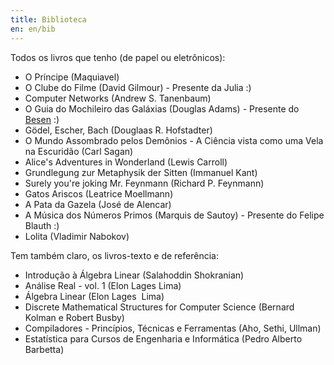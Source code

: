 ```yaml
---
title: Biblioteca
en: en/bib
---
```


Todos os livros que tenho (de papel ou eletrônicos):

  * O Príncipe (Maquiavel)
  * O Clube do Filme (David Gilmour) - Presente da Julia :)
  * Computer Networks (Andrew S. Tanenbaum)
  * O Guia do Mochileiro das Galáxias (Douglas Adams) - Presente do [Besen](http://besen.posterous.com/) :)
  * Gödel, Escher, Bach (Douglaas R. Hofstadter)
  * O Mundo Assombrado pelos Demônios - A Ciência vista como uma Vela na Escuridão (Carl Sagan)
  * Alice's Adventures in Wonderland (Lewis Carroll)
  * Grundlegung zur Metaphysik der Sitten (Immanuel Kant)
  * Surely you're joking Mr. Feynmann (Richard P. Feynmann)
  * Gatos Ariscos (Leatrice Moellmann)
  * A Pata da Gazela (José de Alencar)
  * A Música dos Números Primos (Marquis de Sautoy) - Presente do Felipe Blauth :)
  * Lolita (Vladimir Nabokov)

Tem também claro, os livros-texto e de referência:

  * Introdução à Álgebra Linear (Salahoddin Shokranian)
  * Análise Real - vol. 1 (Elon Lages Lima)
  * Álgebra Linear (Elon Lages  Lima)
  * Discrete Mathematical Structures for Computer Science (Bernard Kolman e Robert Busby)
  * Compiladores - Princípios, Técnicas e Ferramentas (Aho, Sethi, Ullman)
  * Estatística para Cursos de Engenharia e Informática (Pedro Alberto Barbetta)


